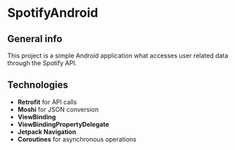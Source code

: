 # SpotifyAndroid
## General info

This project is a simple Android application what accesses user related data through the Spotify API.

## Technologies

- **Retrofit** for API calls
- **Moshi** for JSON conversion
- **ViewBinding**
- **ViewBindingPropertyDelegate**
- **Jetpack Navigation**
- **Coroutines** for asynchronous operations

